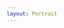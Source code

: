 ```yaml
---
layout: Portrait
---
```


<script type="text/javascript">
    ajaxload('Portrait', 'Unterrichtsprofil');
</script>
